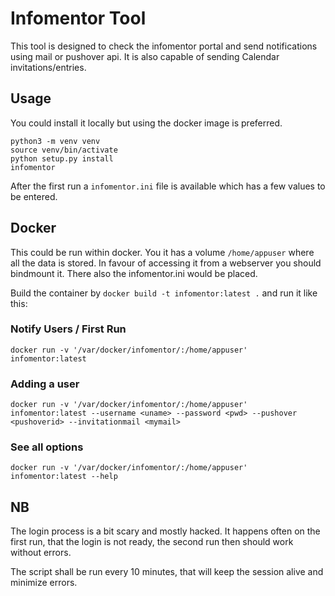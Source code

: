 # Infomentor Tool

This tool is designed to check the infomentor portal and send notifications using mail or pushover api.
It is also capable of sending Calendar invitations/entries.

## Usage

You could install it locally but using the docker image is preferred.

```
python3 -m venv venv
source venv/bin/activate
python setup.py install
infomentor
```

After the first run a `infomentor.ini` file is available which has a few values to be entered.

## Docker

This could be run within docker. You it has a volume `/home/appuser` where all the data is stored. In favour of accessing it from a webserver you should bindmount it.
There also the infomentor.ini would be placed.

Build the container by `docker build -t infomentor:latest .` and run it like this:

### Notify Users / First Run

```
docker run -v '/var/docker/infomentor/:/home/appuser' infomentor:latest
```

### Adding a user

```
docker run -v '/var/docker/infomentor/:/home/appuser' infomentor:latest --username <uname> --password <pwd> --pushover <pushoverid> --invitationmail <mymail>
```

### See all options

```
docker run -v '/var/docker/infomentor/:/home/appuser' infomentor:latest --help
```

## NB

The login process is a bit scary and mostly hacked. It happens often on the first run, that the login is not ready, the second run then should work without errors.

The script shall be run every 10 minutes, that will keep the session alive and minimize errors.

